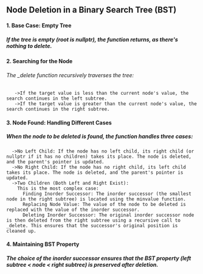 ## Node Deletion in a Binary Search Tree (BST)

#### 1. Base Case: Empty Tree
##### If the tree is empty (root is nullptr), the function returns, as there's nothing to delete.

#### 2. Searching for the Node
###### The _delete function recursively traverses the tree:
       ->If the target value is less than the current node's value, the search continues in the left subtree.
       ->If the target value is greater than the current node's value, the search continues in the right subtree.
   
#### 3. Node Found: Handling Different Cases
##### When the node to be deleted is found, the function handles three cases:
      ->No Left Child: If the node has no left child, its right child (or nullptr if it has no children) takes its place. The node is deleted, and the parent's pointer is updated.
      ->No Right Child: If the node has no right child, its left child takes its place. The node is deleted, and the parent's pointer is updated.
      ->Two Children (Both Left and Right Exist):
        This is the most complex case:
          Finding Inorder Successor: The inorder successor (the smallest node in the right subtree) is located using the minvalue function.
          Replacing Node Value: The value of the node to be deleted is replaced with the value of the inorder successor.
          Deleting Inorder Successor: The original inorder successor node is then deleted from the right subtree using a recursive call to               _delete. This ensures that the successor's original position is cleaned up.
   
#### 4. Maintaining BST Property
##### The choice of the inorder successor ensures that the BST property (left subtree < node < right subtree) is preserved after deletion.

